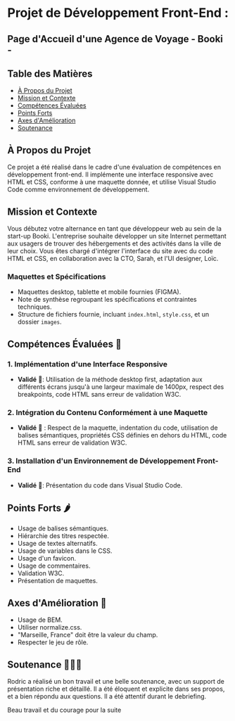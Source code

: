 # Projet de Développement Front-End : 
## Page d'Accueil d'une Agence de Voyage - Booki - 

## Table des Matières
- [À Propos du Projet](#à-propos-du-projet)
- [Mission et Contexte](#mission-et-contexte)
- [Compétences Évaluées](#compétences-évaluées)
- [Points Forts](#points-forts)
- [Axes d'Amélioration](#axes-damélioration)
- [Soutenance](#soutenance)


## À Propos du Projet
Ce projet a été réalisé dans le cadre d'une évaluation de compétences en développement front-end. 
Il implémente une interface responsive avec HTML et CSS, conforme à une maquette donnée, et utilise Visual Studio Code comme environnement de développement.

## Mission et Contexte
Vous débutez votre alternance en tant que développeur web au sein de la start-up Booki. 
L'entreprise souhaite développer un site Internet permettant aux usagers de trouver des hébergements et des activités dans la ville de leur choix. 
Vous êtes chargé d'intégrer l'interface du site avec du code HTML et CSS, en collaboration avec la CTO, Sarah, et l'UI designer, Loïc.

### Maquettes et Spécifications
- Maquettes desktop, tablette et mobile fournies (FIGMA).
- Note de synthèse regroupant les spécifications et contraintes techniques.
- Structure de fichiers fournie, incluant `index.html`, `style.css`, et un dossier `images`.

## Compétences Évaluées 📜

### 1. Implémentation d'une Interface Responsive
- **Validé** 🎉: Utilisation de la méthode desktop first, adaptation aux différents écrans jusqu'à une largeur maximale de 1400px, respect des breakpoints, code HTML sans erreur de validation W3C.

### 2. Intégration du Contenu Conformément à une Maquette
- **Validé** 🎉 : Respect de la maquette, indentation du code, utilisation de balises sémantiques, propriétés CSS définies en dehors du HTML, code HTML sans erreur de validation W3C.

### 3. Installation d'un Environnement de Développement Front-End
- **Validé** 🎉: Présentation du code dans Visual Studio Code.


## Points Forts 🌶️
- Usage de balises sémantiques.
- Hiérarchie des titres respectée.
- Usage de textes alternatifs.
- Usage de variables dans le CSS.
- Usage d'un favicon.
- Usage de commentaires.
- Validation W3C.
- Présentation de maquettes.

## Axes d'Amélioration 🚀
- Usage de BEM.
- Utiliser normalize.css.
- "Marseille, France" doit être la valeur du champ.
- Respecter le jeu de rôle.

## Soutenance 👨🏻‍🎓 
Rodric a réalisé un bon travail et une belle soutenance, avec un support de présentation riche et détaillé. Il a été éloquent et explicite dans ses propos, et a bien répondu aux questions. Il a été attentif durant le debriefing.

Beau travail et du courage pour la suite 
